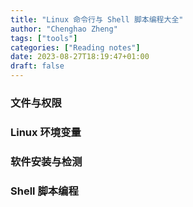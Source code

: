 ```yaml
---
title: "Linux 命令行与 Shell 脚本编程大全"
author: "Chenghao Zheng"
tags: ["tools"]
categories: ["Reading notes"]
date: 2023-08-27T18:19:47+01:00
draft: false
---
```




### 文件与权限



### Linux 环境变量



### 软件安装与检测



### Shell 脚本编程

